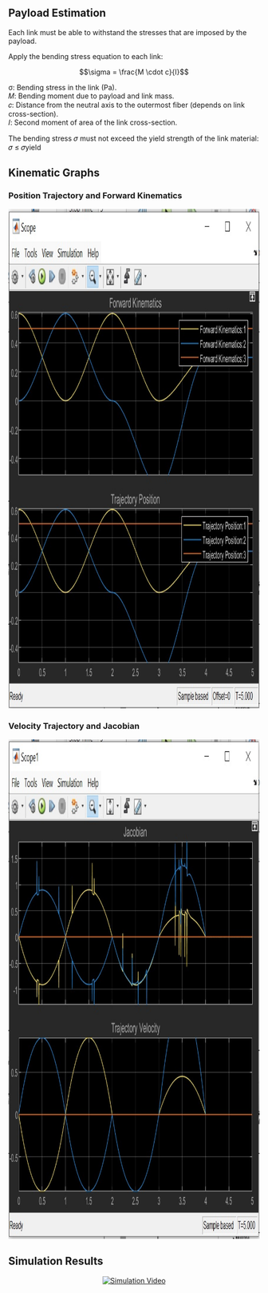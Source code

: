 ## Payload Estimation 
Each link must be able to withstand the stresses that are imposed by the payload.  

Apply the bending stress equation to each link:  

$$\sigma = \frac{M \cdot c}{I}$$

σ: Bending stress in the link (Pa).  
𝑀: Bending moment due to payload and link mass.  
𝑐: Distance from the neutral axis to the outermost fiber (depends on link cross-section).  
𝐼: Second moment of area of the link cross-section.  

The bending stress 𝜎 must not exceed the yield strength of the link material:  
𝜎 ≤ 𝜎yield

## Kinematic Graphs
### Position Trajectory and Forward Kinematics
<p align="center">
  <img src="Analyses%20&%20Results/Position.jpeg" alt="Position Trajectory and Forward Kinematics" height = "1000" width="600">
</p>

### Velocity Trajectory and Jacobian
<p align="center">
  <img src="Analyses & Results/Velocity.jpeg" alt="Velocity Trajectory and Jacobian" height = "1000" width="600">
</p>

## Simulation Results
<p align="center">
<a  href="https://youtu.be/6YlWMIfZ7P8" target="_blank">
    <img src="https://youtu.be/6YlWMIfZ7P8/0.jpg" alt="Simulation Video" style="width:40%; max-width:600px, height:30%;">
</a>
</p>
